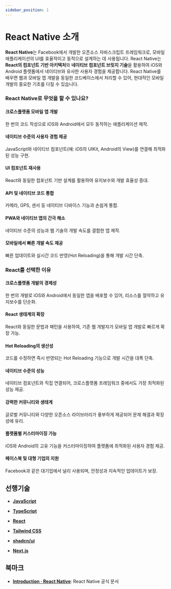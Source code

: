 ```yaml
---
sidebar_position: 1
---
```


# React Native 소개

**React Native**는 Facebook에서 개발한 오픈소스 자바스크립트 프레임워크로, 모바일 애플리케이션의 UI를 효율적이고 동적으로 설계하는 데 사용됩니다. React Native는 **React의 컴포넌트 기반 아키텍처**와 **네이티브 컴포넌트 브릿지 기술**을 활용하여 iOS와 Android 플랫폼에서 네이티브와 유사한 사용자 경험을 제공합니다. React Native를 배우면 웹과 모바일 앱 개발을 동일한 코드베이스에서 처리할 수 있어, 현대적인 모바일 개발의 중요한 기초를 다질 수 있습니다.

### **React Native로 무엇을 할 수 있나요?**

#### **크로스플랫폼 모바일 앱 개발**

한 번의 코드 작성으로 iOS와 Android에서 모두 동작하는 애플리케이션 제작.

#### **네이티브 수준의 사용자 경험 제공**

JavaScript와 네이티브 컴포넌트(예: iOS의 UIKit, Android의 View)를 연결해 최적화된 성능 구현.

#### **UI 컴포넌트 재사용**

React와 동일한 컴포넌트 기반 설계를 활용하여 유지보수와 개발 효율성 증대.

#### **API 및 네이티브 코드 통합**

카메라, GPS, 센서 등 네이티브 디바이스 기능과 손쉽게 통합.

#### **PWA와 네이티브 앱의 간극 해소**

네이티브 수준의 성능과 웹 기술의 개발 속도를 결합한 앱 제작.

#### **모바일에서 빠른 개발 속도 제공**

빠른 업데이트와 실시간 코드 반영(Hot Reloading)을 통해 개발 시간 단축.

### **React를 선택한 이유**

#### **크로스플랫폼 개발의 경제성**

한 번의 개발로 iOS와 Android에서 동일한 앱을 배포할 수 있어, 리소스를 절약하고 유지보수를 단순화.

#### **React 생태계의 확장**

React와 동일한 문법과 패턴을 사용하여, 기존 웹 개발자가 모바일 앱 개발로 빠르게 확장 가능.

#### **Hot Reloading의 생산성**

코드를 수정하면 즉시 반영되는 Hot Reloading 기능으로 개발 시간을 대폭 단축.

#### **네이티브 수준의 성능**

네이티브 컴포넌트와 직접 연결되어, 크로스플랫폼 프레임워크 중에서도 가장 최적화된 성능 제공.

#### **강력한 커뮤니티와 생태계**

글로벌 커뮤니티와 다양한 오픈소스 라이브러리가 풍부하게 제공되어 문제 해결과 확장성에 유리.

#### **플랫폼별 커스터마이징 가능**

iOS와 Android의 고유 기능을 커스터마이징하여 플랫폼에 최적화된 사용자 경험 제공.

#### **페이스북 및 대형 기업의 지원**

Facebook과 같은 대기업에서 널리 사용되며, 안정성과 지속적인 업데이트가 보장.

## 선행기술

- [**JavaScript**](https://www.notion.so/JavaScript-16ecf11961688090a096cb5a60dc905b?pvs=21)

- [**TypeScript**](https://www.notion.so/TypeScript-14fcf119616880f49ec8e27bf8e16966?pvs=21)

- [**React**](https://www.notion.so/React-14fcf119616880c98200cd450d1d7001?pvs=21)

- [**Tailwind CSS**](https://www.notion.so/Tailwind-CSS-154cf119616880d8b94bc2d27c7ade10?pvs=21)

- [**shadcn/ui**](https://www.notion.so/shadcn-ui-159cf11961688075b9f5d67c31b5ccad?pvs=21)

- [**Next.js**](https://www.notion.so/Next-js-159cf11961688063b169c5efa0d87205?pvs=21)

## 북마크

- [**Introduction · React Native**](https://reactnative.dev/docs/getting-started): React Native 공식 문서
